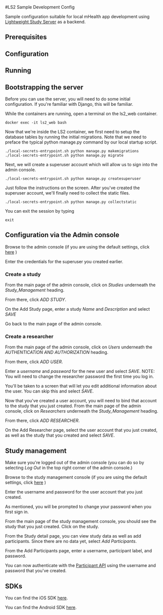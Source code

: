 #LS2 Sample Development Config

Sample configuration suitable for local mHealth app development using [Lightweight Study Server](https://github.com/CuriosityHealth/LS2) as a backend.

## Prerequisites

## Configuration

## Running

## Bootstrapping the server

Before you can use the server, you will need to do some initial configuration. If you're familiar with Django, this will be familiar.

While the containers are running, open a terminal on the ls2_web container.

```
docker exec -it ls2_web bash
```

Now that we're inside the LS2 container, we first need to setup the database tables by running the initial migrations. Note that we need to preface the typical python manage.py command by our local startup script.

```
./local-secrets-entrypoint.sh python manage.py makemigrations
./local-secrets-entrypoint.sh python manage.py migrate
```

Next, we will create a superuser account which will allow us to sign into the admin console.

```
./local-secrets-entrypoint.sh python manage.py createsuperuser
```

Just follow the instructions on the screen. After you've created the superuser account, we'll finally need to collect the static files.

```
./local-secrets-entrypoint.sh python manage.py collectstatic
```

You can exit the session by typing

```
exit
```

## Configuration via the Admin console

Browse to the admin console (if you are using the default settings, click [here](http://localhost:800/admin) )

Enter the credentials for the superuser you created earlier.

### Create a study

From the main page of the admin console, click on *Studies* underneath the *Study\_Management* heading.

From there, click *ADD STUDY*.

On the Add Study page, enter a study *Name* and *Description* and select *SAVE*

Go back to the main page of the admin console.

### Create a researcher

From the main page of the admin console, click on *Users* underneath the *AUTHENTICATION AND AUTHORIZATION* heading.

From there, click *ADD USER*.

Enter a *username* and *password* for the new user and select *SAVE*. NOTE: You will need to change the researcher password the first time you log in.

You'll be taken to a screen that will let you edit additional information about the user. You can skip this and select *SAVE*.

Now that you've created a user account, you will need to bind that account to the study that you just created. From the main page of the admin console, click on *Researchers* underneath the *Study\_Management* heading.

From there, click *ADD RESEARCHER*.

On the Add Researcher page, select the user account that you just created, as well as the study that you created and select *SAVE*.

## Study management

Make sure you're logged out of the admin console (you can do so by selecting *Log Out* in the top right corner of the admin console.)

Browse to the study management console (if you are using the default settings, click [here](http://localhost:800/management) )

Enter the username and password for the user account that you just created.

As mentioned, you will be prompted to change your password when you first sign in.

From the main page of the study management console, you should see the study that you just created. Click on the study.

From the Study detail page, you can view study data as well as add participants. Since there are no data yet, select *Add Participants*.

From the Add Participants page, enter a username, participant label, and password.

You can now authenticate with the [Participant API](https://documenter.getpostman.com/view/753798/ls2-participant-api/RW8Aoonk) using the username and password that you've created.

## SDKs

You can find the iOS SDK [here](https://github.com/CuriosityHealth/LS2SDK-iOS).

You can find the Android SDK [here](https://github.com/CuriosityHealth/LS2SDK-Android).
